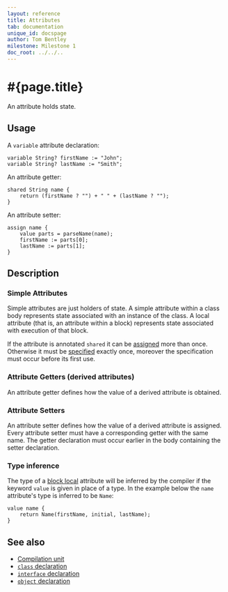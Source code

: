 ```yaml
---
layout: reference
title: Attributes
tab: documentation
unique_id: docspage
author: Tom Bentley
milestone: Milestone 1
doc_root: ../../..
---
```


# #{page.title}

An attribute holds state.

## Usage 


A `variable` attribute declaration:

<!-- id:attr -->
    variable String? firstName := "John";
    variable String? lastName := "Smith";

An attribute getter:

<!-- id:attr2 -->
<!-- cat-id: attr -->
    shared String name {
        return (firstName ? "") + " " + (lastName ? "");
    }
    
An attribute setter:

<!-- cat-id: attr -->
<!-- cat-id: attr2 -->
<!-- cat: String[] parseName(String? name) { throw; } -->
    assign name {
        value parts = parseName(name);
        firstName := parts[0];
        lastName := parts[1];
    }
    

## Description

### Simple Attributes

Simple attributes are just holders of state. A simple attribute within a 
class body represents state associated with an instance of the class. A local 
attribute (that is, an attribute within a block) represents state associated 
with execution of that block.

If the attribute is annotated `shared` it can be 
[assigned](#{page.doc_root}/reference/operator/assignment) more than once.
Otherwise it must be [specified](#{page.doc_root}/reference/statement/specification) 
exactly once, moreover the specification must occur before its first use.

### Attribute Getters (derived attributes)

An attribute getter defines how the value of a derived attribute is obtained.

### Attribute Setters

An attribute setter defines how the value of a derived attribute is assigned.
Every attribute setter must have a corresponding getter with the same name. 
The getter declaration must occur earlier in the body containing the setter 
declaration.

### Type inference

The type of a [block local](TODO) attribute will be inferred by the compiler
if the keyword `value` is given in place of a type. In the example below the
`name` attribute's type is inferred to be `Name`:

<!-- TODO Better example -->

<!-- check:none -->
    value name { 
        return Name(firstName, initial, lastName);
    }

## See also

* [Compilation unit](../compilation-unit)
* [`class` declaration](../../type/class)
* [`interface` declaration](../../type/interface)
* [`object` declaration](../../type/object)
